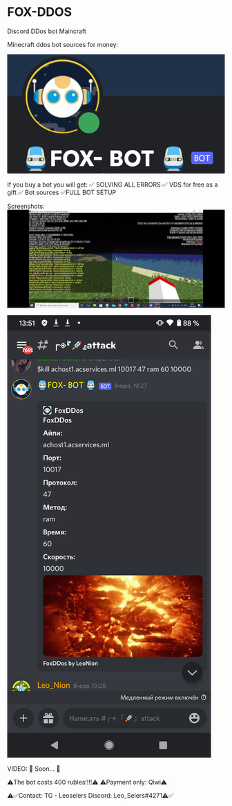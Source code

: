 # FOX-DDOS
Discord DDos bot Maincraft

Minecraft ddos ​​bot sources for money:


![Alt text](https://github.com/Privatelert/FOX-DDOS-discord-bot/blob/main/Screenshot_20220413-133742~2.png "Optional title")



If you buy a bot you will get:
✅ SOLVING ALL ERRORS 
✅ VDS for free as a gift
✅ Bot sources
✅FULL BOT SETUP



Screenshots:
![Alt text](https://github.com/Privatelert/FOX-DDOS-discord-bot/blob/main/Screenshot_2022-04-12-16-08-29-031_com.google.android.youtube.jpg "Optional title")


![Alt text](https://github.com/Privatelert/FOX-DDOS-discord-bot/blob/main/Screenshot_20220413-135155.png "Optional title")



VIDEO: 🛑 Soon... 🛑


⚠️The bot costs 400 rubles!!!!⚠️
⚠️Payment only: Qiwi⚠️

⚠️✅Contact: TG - Leoselers Discord: Leo_Selers#4271⚠️✅
